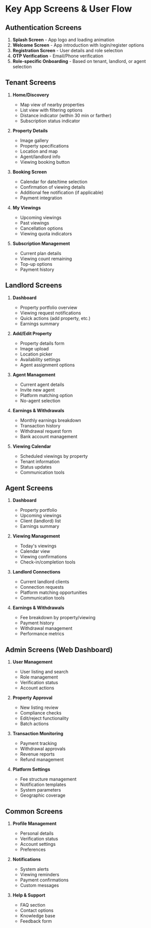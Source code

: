 # Key App Screens & User Flow

## Authentication Screens

1. **Splash Screen** - App logo and loading animation
2. **Welcome Screen** - App introduction with login/register options
3. **Registration Screen** - User details and role selection
4. **OTP Verification** - Email/Phone verification
5. **Role-specific Onboarding** - Based on tenant, landlord, or agent selection

## Tenant Screens

1. **Home/Discovery**

   - Map view of nearby properties
   - List view with filtering options
   - Distance indicator (within 30 min or farther)
   - Subscription status indicator

2. **Property Details**

   - Image gallery
   - Property specifications
   - Location and map
   - Agent/landlord info
   - Viewing booking button

3. **Booking Screen**

   - Calendar for date/time selection
   - Confirmation of viewing details
   - Additional fee notification (if applicable)
   - Payment integration

4. **My Viewings**

   - Upcoming viewings
   - Past viewings
   - Cancellation options
   - Viewing quota indicators

5. **Subscription Management**
   - Current plan details
   - Viewing count remaining
   - Top-up options
   - Payment history

## Landlord Screens

1. **Dashboard**

   - Property portfolio overview
   - Viewing request notifications
   - Quick actions (add property, etc.)
   - Earnings summary

2. **Add/Edit Property**

   - Property details form
   - Image upload
   - Location picker
   - Availability settings
   - Agent assignment options

3. **Agent Management**

   - Current agent details
   - Invite new agent
   - Platform matching option
   - No-agent selection

4. **Earnings & Withdrawals**

   - Monthly earnings breakdown
   - Transaction history
   - Withdrawal request form
   - Bank account management

5. **Viewing Calendar**
   - Scheduled viewings by property
   - Tenant information
   - Status updates
   - Communication tools

## Agent Screens

1. **Dashboard**

   - Property portfolio
   - Upcoming viewings
   - Client (landlord) list
   - Earnings summary

2. **Viewing Management**

   - Today's viewings
   - Calendar view
   - Viewing confirmations
   - Check-in/completion tools

3. **Landlord Connections**

   - Current landlord clients
   - Connection requests
   - Platform matching opportunities
   - Communication tools

4. **Earnings & Withdrawals**
   - Fee breakdown by property/viewing
   - Payment history
   - Withdrawal management
   - Performance metrics

## Admin Screens (Web Dashboard)

1. **User Management**

   - User listing and search
   - Role management
   - Verification status
   - Account actions

2. **Property Approval**

   - New listing review
   - Compliance checks
   - Edit/reject functionality
   - Batch actions

3. **Transaction Monitoring**

   - Payment tracking
   - Withdrawal approvals
   - Revenue reports
   - Refund management

4. **Platform Settings**
   - Fee structure management
   - Notification templates
   - System parameters
   - Geographic coverage

## Common Screens

1. **Profile Management**

   - Personal details
   - Verification status
   - Account settings
   - Preferences

2. **Notifications**

   - System alerts
   - Viewing reminders
   - Payment confirmations
   - Custom messages

3. **Help & Support**
   - FAQ section
   - Contact options
   - Knowledge base
   - Feedback form
